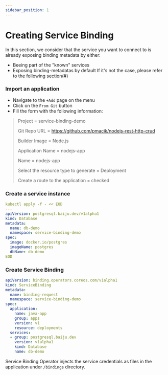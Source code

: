 ```yaml
---
sidebar_position: 1
---
```


# Creating Service Binding

In this section, we consider that the service you want to connect to is already exposing binding metadata by either:
- Beeing part of the "known" services
- Exposing binding-metadatas by default
If it's not the case, please refer to the following section(#)


### Import an application

- Navigate to the `+Add` page on the menu
- Click on the `From Git` button
- Fill the form with the following information:
>Project = service-binding-demo
>
>Git Repo URL = https://github.com/pmacik/nodejs-rest-http-crud
>
> Builder Image = Node.js
>
> Application Name = nodejs-app
>
> Name = nodejs-app
>
>Select the resource type to generate = Deployment
>
>Create a route to the application = checked

### Create a service instance
```yaml
kubectl apply -f - << EOD
---
apiVersion: postgresql.baiju.dev/v1alpha1
kind: Database
metadata:
  name: db-demo
  namespace: service-binding-demo
spec:
  image: docker.io/postgres
  imageName: postgres
  dbName: db-demo
EOD
```

### Create Service Binding

```yaml
apiVersion: binding.operators.coreos.com/v1alpha1
kind: ServiceBinding
metadata:
  name: binding-request 
  namespace: service-binding-demo
spec:
  application:
    name: java-app
    group: apps
    version: v1
    resource: deployments
  services:
  - group: postgresql.baiju.dev
    version: v1alpha1
    kind: Database
    name: db-demo
```

Service Binding Operator injects the service credentials as files in the application under `/bindings` directory.